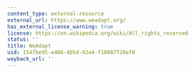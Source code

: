 ```yaml
---
content_type: external-resource
external_url: https://www.weadapt.org/
has_external_license_warning: true
license: https://en.wikipedia.org/wiki/All_rights_reserved
status: ''
title: WeAdapt
uid: 154fbe95-e466-4b5d-92a4-f16087f28ef8
wayback_url: ''
---
```

